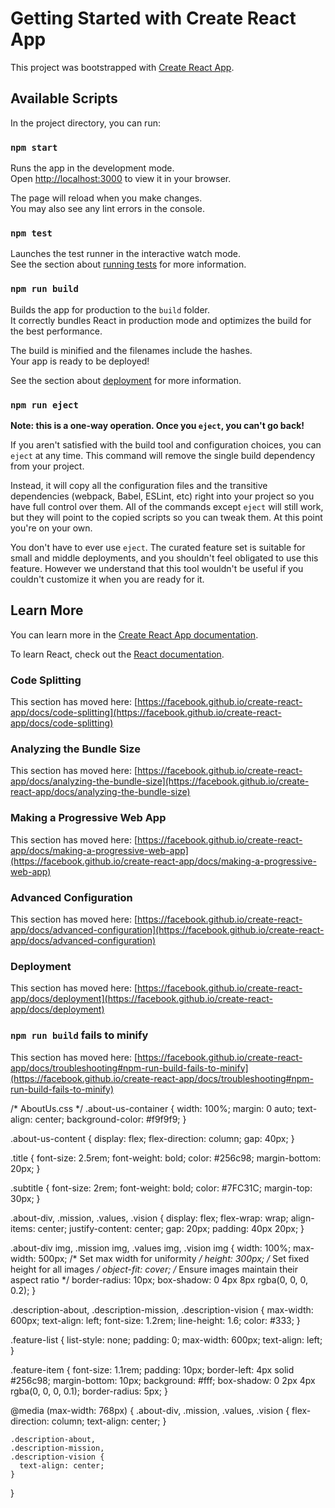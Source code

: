 # Getting Started with Create React App

This project was bootstrapped with [Create React App](https://github.com/facebook/create-react-app).

## Available Scripts

In the project directory, you can run:

### `npm start`

Runs the app in the development mode.\
Open [http://localhost:3000](http://localhost:3000) to view it in your browser.

The page will reload when you make changes.\
You may also see any lint errors in the console.

### `npm test`

Launches the test runner in the interactive watch mode.\
See the section about [running tests](https://facebook.github.io/create-react-app/docs/running-tests) for more information.

### `npm run build`

Builds the app for production to the `build` folder.\
It correctly bundles React in production mode and optimizes the build for the best performance.

The build is minified and the filenames include the hashes.\
Your app is ready to be deployed!

See the section about [deployment](https://facebook.github.io/create-react-app/docs/deployment) for more information.

### `npm run eject`

**Note: this is a one-way operation. Once you `eject`, you can't go back!**

If you aren't satisfied with the build tool and configuration choices, you can `eject` at any time. This command will remove the single build dependency from your project.

Instead, it will copy all the configuration files and the transitive dependencies (webpack, Babel, ESLint, etc) right into your project so you have full control over them. All of the commands except `eject` will still work, but they will point to the copied scripts so you can tweak them. At this point you're on your own.

You don't have to ever use `eject`. The curated feature set is suitable for small and middle deployments, and you shouldn't feel obligated to use this feature. However we understand that this tool wouldn't be useful if you couldn't customize it when you are ready for it.

## Learn More

You can learn more in the [Create React App documentation](https://facebook.github.io/create-react-app/docs/getting-started).

To learn React, check out the [React documentation](https://reactjs.org/).

### Code Splitting

This section has moved here: [https://facebook.github.io/create-react-app/docs/code-splitting](https://facebook.github.io/create-react-app/docs/code-splitting)

### Analyzing the Bundle Size

This section has moved here: [https://facebook.github.io/create-react-app/docs/analyzing-the-bundle-size](https://facebook.github.io/create-react-app/docs/analyzing-the-bundle-size)

### Making a Progressive Web App

This section has moved here: [https://facebook.github.io/create-react-app/docs/making-a-progressive-web-app](https://facebook.github.io/create-react-app/docs/making-a-progressive-web-app)

### Advanced Configuration

This section has moved here: [https://facebook.github.io/create-react-app/docs/advanced-configuration](https://facebook.github.io/create-react-app/docs/advanced-configuration)

### Deployment

This section has moved here: [https://facebook.github.io/create-react-app/docs/deployment](https://facebook.github.io/create-react-app/docs/deployment)

### `npm run build` fails to minify

This section has moved here: [https://facebook.github.io/create-react-app/docs/troubleshooting#npm-run-build-fails-to-minify](https://facebook.github.io/create-react-app/docs/troubleshooting#npm-run-build-fails-to-minify)



/* AboutUs.css */
.about-us-container {
    width: 100%;
    margin: 0 auto;
    text-align: center;
    background-color: #f9f9f9;
  }
  
  .about-us-content {
    display: flex;
    flex-direction: column;
    gap: 40px;
  }
  
  .title {
    font-size: 2.5rem;
    font-weight: bold;
    color: #256c98;
    margin-bottom: 20px;
  }
  
  .subtitle {
    font-size: 2rem;
    font-weight: bold;
    color: #7FC31C;
    margin-top: 30px;
  }
  
  .about-div,
  .mission,
  .values,
  .vision {
    display: flex;
    flex-wrap: wrap;
    align-items: center;
    justify-content: center;
    gap: 20px;
    padding: 40px 20px;
  }
  
  .about-div img,
  .mission img,
  .values img,
  .vision img {
    width: 100%;
    max-width: 500px; /* Set max width for uniformity */
    height: 300px;  /* Set fixed height for all images */
    object-fit: cover; /* Ensure images maintain their aspect ratio */
    border-radius: 10px;
    box-shadow: 0 4px 8px rgba(0, 0, 0, 0.2);
  }
  
  .description-about,
  .description-mission,
  .description-vision {
    max-width: 600px;
    text-align: left;
    font-size: 1.2rem;
    line-height: 1.6;
    color: #333;
  }
  
  .feature-list {
    list-style: none;
    padding: 0;
    max-width: 600px;
    text-align: left;
  }
  
  .feature-item {
    font-size: 1.1rem;
    padding: 10px;
    border-left: 4px solid #256c98;
    margin-bottom: 10px;
    background: #fff;
    box-shadow: 0 2px 4px rgba(0, 0, 0, 0.1);
    border-radius: 5px;
  }
  

  
  @media (max-width: 768px) {
    .about-div,
    .mission,
    .values,
    .vision {
      flex-direction: column;
      text-align: center;
    }
  
    .description-about,
    .description-mission,
    .description-vision {
      text-align: center;
    }
  }
  